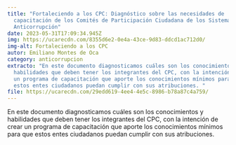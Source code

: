 ```yaml
---
title: "Fortaleciendo a los CPC: Diagnóstico sobre las necesidades de
  capacitación de los Comités de Participación Ciudadana de los Sistemas
  Anticorrupción"
date: 2023-05-31T17:09:34.945Z
img: https://ucarecdn.com/8355d6e2-0e4a-43ce-9d83-ddcd1ac712d0/
img-alt: Fortaleciendo a los CPC
autor: Emiliano Montes de Oca
category: anticorrupcion
extracto: "En este documento diagnosticamos cuáles son los conocimientos y
  habilidades que deben tener los integrantes del CPC, con la intención de crear
  un programa de capacitación que aporte los conocimientos mínimos para que
  estos entes ciudadanos puedan cumplir con sus atribuciones. "
file: https://ucarecdn.com/29edd619-4ee4-4e5c-8986-b78a87c4a759/
---
```

En este documento diagnosticamos cuáles son los conocimientos y habilidades que deben tener los integrantes del CPC, con la intención de crear un programa de capacitación que aporte los conocimientos mínimos para que estos entes ciudadanos puedan cumplir con sus atribuciones.